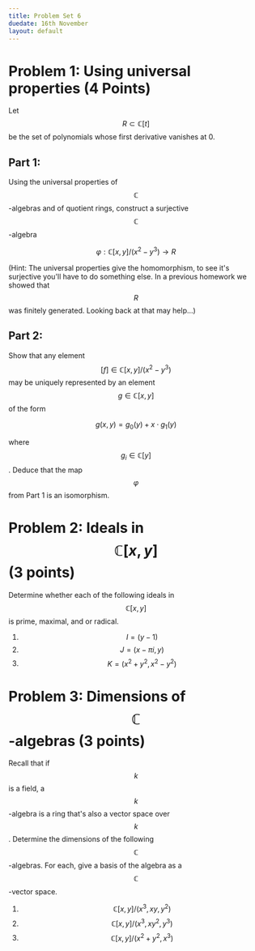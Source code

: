 ```yaml
---
title: Problem Set 6
duedate: 16th November
layout: default
---
```


Problem 1: Using universal properties (4 Points)
=======

Let $$R\subset \mathbb{C}[t]$$ be the set of polynomials whose first derivative vanishes at 0.

Part 1:
-----
 Using the universal properties of $$\mathbb{C}$$-algebras and of quotient rings, construct a surjective $$\mathbb{C}$$-algebra

$$\varphi:\mathbb{C}[x,y]/(x^2-y^3)\to R$$

(Hint: The universal properties give the homomorphism, to see it's surjective you'll have to do something else.  In a previous homework we showed that $$R$$ was finitely generated. Looking back at that may help...)

Part 2:
------
 Show that any element $$[f]\in \mathbb{C}[x,y]/(x^2-y^3)$$ may be uniquely represented by an element $$g\in\mathbb{C}[x,y]$$ of the form 

$$g(x,y)=g_0(y)+x\cdot g_1(y)$$

where $$g_i\in\mathbb{C}[y]$$.  Deduce that the map $$\varphi$$ from Part 1 is an isomorphism.

Problem 2: Ideals in $$\mathbb{C}[x,y]$$ (3 points)
========
Determine whether each of the following ideals in $$\mathbb{C}[x,y]$$ is prime, maximal, and or radical.

1. $$I=(y-1)$$
2. $$J=(x-\pi i, y)$$
3. $$K=(x^2+y^2, x^2-y^2)$$

Problem 3: Dimensions of $$\mathbb{C}$$-algebras (3 points)
=========
Recall that if $$k$$ is a field, a $$k$$-algebra is a ring that's also a vector space over $$k$$.  Determine the dimensions of the following $$\mathbb{C}$$-algebras.  For each, give a basis of the algebra as a $$\mathbb{C}$$-vector space.
1. $$\mathbb{C}[x,y]/(x^3, xy, y^2)$$
2. $$\mathbb{C}[x,y]/(x^3, xy^2, y^3)$$
3. $$\mathbb{C}[x,y]/(x^2+y^2, x^3)$$

